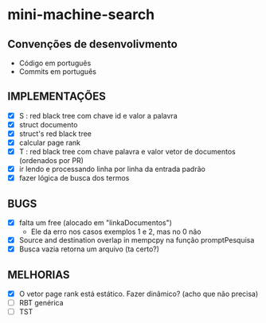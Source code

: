 # mini-machine-search

## Convenções de desenvolivmento
- Código em português
- Commits em português

## IMPLEMENTAÇÕES
- [x] S : red black tree com chave id e valor a palavra
- [x] struct documento
- [x] struct's red black tree
- [x] calcular page rank
- [x] T : red black tree com chave palavra e valor vetor de documentos (ordenados por PR)
- [x] ir lendo e processando linha por linha da entrada padrão
- [x] fazer lógica de busca dos termos

## BUGS
- [x] falta um free (alocado em "linkaDocumentos")
  - Ele da erro nos casos exemplos 1 e 2, mas no 0 não
- [x] Source and destination overlap in mempcpy na função promptPesquisa
- [x] Busca vazia retorna um arquivo (ta certo?)

## MELHORIAS
- [x] O vetor page rank está estático. Fazer dinâmico? (acho que não precisa)
- [ ] RBT genérica
- [ ] TST